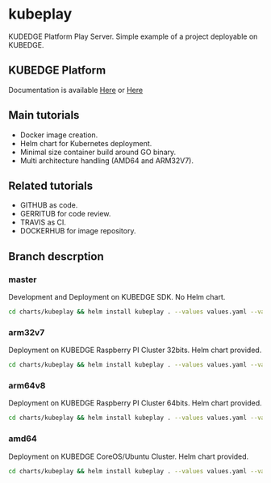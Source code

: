 # kubeplay

KUDEDGE Platform Play Server. Simple example of a project deployable on KUBEDGE.

## KUBEDGE Platform

Documentation is available [Here](http://kubedge.cloud) or [Here](https://kubedge.github.io)

## Main tutorials

- Docker image creation.
- Helm chart for Kubernetes deployment.
- Minimal size container build around GO binary.
- Multi architecture handling (AMD64 and ARM32V7).

## Related tutorials

- GITHUB as code.
- GERRITUB for code review.
- TRAVIS as CI.
- DOCKERHUB for image repository.

## Branch descrption

### master

Development and Deployment on KUBEDGE SDK. No Helm chart.

```bash
cd charts/kubeplay && helm install kubeplay . --values values.yaml --values values-dev.yaml
```

### arm32v7

Deployment on KUBEDGE Raspberry PI Cluster 32bits. Helm chart provided.

```bash
cd charts/kubeplay && helm install kubeplay . --values values.yaml --values values-arm32v7.yaml
```

### arm64v8

Deployment on KUBEDGE Raspberry PI Cluster 64bits. Helm chart provided.

```bash
cd charts/kubeplay && helm install kubeplay . --values values.yaml --values values-arm64v8.yaml
```

### amd64

Deployment on KUBEDGE CoreOS/Ubuntu Cluster. Helm chart provided.

```bash
cd charts/kubeplay && helm install kubeplay . --values values.yaml --values values-amd64.yaml
```
